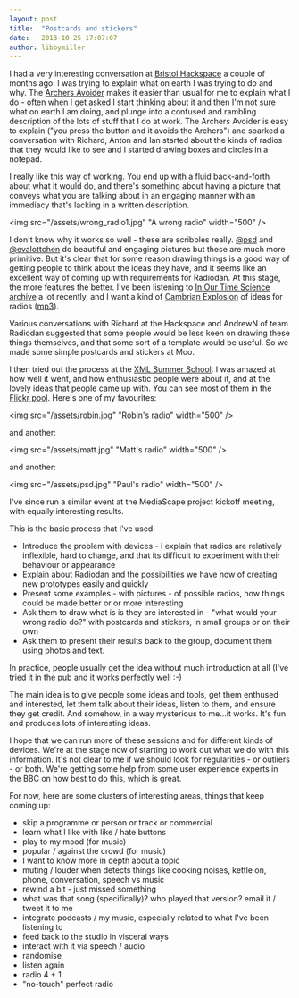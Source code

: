 ```yaml
---
layout: post
title:  "Postcards and stickers"
date:   2013-10-25 17:07:07
author: libbymiller
---
```


I had a very interesting conversation at [Bristol Hackspace](http://bristol.hackspace.org.uk) a 
couple of months ago. I was trying to explain what on earth I was trying to do and why. The 
[Archers Avoider](http://planb.nicecupoftea.org/2013/04/16/archers-avoider/) makes it easier 
than usual for me to explain what I do - often when I get asked I start thinking about it and 
then I'm not sure what on earth I am doing, and plunge into a confused and rambling description 
of the lots of stuff that I do at work. The Archers Avoider is easy to explain ("you press the 
button and it avoids the Archers") and sparked a conversation with Richard, Anton and Ian 
started about the kinds of radios that they would like to see and I started drawing boxes and 
circles in a notepad.

I really like this way of working. You end up with a fluid back-and-forth about what it would 
do, and there's something about having a picture that conveys what you are talking about in an 
engaging manner with an immediacy that's lacking in a written description.

<img src="/assets/wrong_radio1.jpg" "A wrong radio" width="500" />

I don't know why it works so well - these are scribbles really. [@psd](https://twitter.com/psd)
and [@evalottchen](https://twitter.com/evalottchen) do beautiful and engaging pictures but these 
are much more primitive. But it's clear that for some reason drawing things is a good way of 
getting people to think about the ideas they have, and it seems like an excellent way of coming 
up with requirements for Radiodan. At this stage, the more features the better. I've been 
listening to [In Our Time Science archive](http://www.bbc.co.uk/podcasts/series/iots/all) a lot 
recently, and I want a kind of [Cambrian 
Explosion](http://en.wikipedia.org/wiki/Cambrian_explosion) of ideas for radios 
([mp3](http://downloads.bbc.co.uk/podcasts/radio4/iots/iots_20050217-0900a.mp3)).

Various conversations with Richard at the Hackspace and AndrewN of team Radiodan suggested that 
some people would be less keen on drawing these things themselves, and that some sort of a 
template would be useful. So we made some simple postcards and stickers at Moo.

I then tried out the process at the [XML Summer School](http://xmlsummerschool.com). I was 
amazed at how well it went, and how enthusiastic people were about it, and at the lovely ideas 
that people came up with. You can see most of them in the [Flickr 
pool](http://www.flickr.com/groups/2386878@N23/). Here's one of my favourites:

<img src="/assets/robin.jpg" "Robin's radio" width="500" />

and another:

<img src="/assets/matt.jpg" "Matt's radio" width="500" />

and another:

<img src="/assets/psd.jpg" "Paul's radio" width="500" />

I've since run a similar event at the MediaScape project kickoff meeting, with equally 
interesting results.

This is the basic process that I've used:

* Introduce the problem with devices - I explain that radios are relatively inflexible, hard to change, and that its difficult to experiment with their behaviour or appearance
* Explain about Radiodan and the possibilities we have now of creating new prototypes easily and quickly
* Present some examples - with pictures - of possible radios, how things could be made better or or more interesting 
* Ask them to draw what is is they are interested in - "what would your wrong radio do?" with postcards and stickers, in small groups or on their own
* Ask them to present their results back to the group, document them using photos and text.

In practice, people usually get the idea without much introduction at all (I've tried it in the 
pub and it works perfectly well :-)

The main idea is to give people some ideas and tools, get them enthused and interested, let them 
talk about their ideas, listen to them, and ensure they get credit. And somehow, in a way 
mysterious to me...it works. It's fun and produces lots of interesting ideas.

I hope that we can run more of these sessions and for different kinds of devices. We're at the 
stage now of starting to work out what we do with this information. It's not clear to me if we 
should look for regularities - or outliers - or both. We're getting some help from some user 
experience experts in the BBC on how best to do this, which is great.

For now, here are some clusters of interesting areas, things that keep coming up:

- skip a programme or person or track or commercial
- learn what I like with like / hate buttons
- play to my mood (for music)
- popular / against the crowd (for music)
- I want to know more in depth about a topic
- muting / louder when detects things like cooking noises, kettle on, phone, conversation, speech vs music
- rewind a bit - just missed something
- what was that song (specifically)? who played that version? email it / tweet it to me
- integrate podcasts / my music, especially related to what I've been listening to
- feed back to the studio in visceral ways
- interact with it via speech / audio
- randomise
- listen again
- radio 4 + 1
- "no-touch" perfect radio

